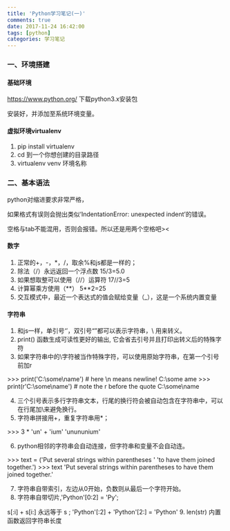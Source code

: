 ```yaml
---
title: 'Python学习笔记(一)'
comments: true
date: 2017-11-24 16:42:00
tags: [python]
categories: 学习笔记
---
```

### 一、环境搭建

#### 基础环境

https://www.python.org/ 下载python3.x安装包

安装好，并添加至系统环境变量。

#### 虚拟环境virtualenv

1. pip install virtualenv 
2. cd 到一个你想创建的目录路径
3. virtualenv venv 环境名称

### 二、基本语法

python对缩进要求非常严格，

如果格式有误则会抛出类似‘IndentationError: unexpected indent’的错误。

空格与tab不能混用，否则会报错。所以还是用两个空格吧><

<!-- more -->

#### 数字

1. 正常的+，-，*，/，取余%和js都是一样的；
2. 除法（/）永远返回一个浮点数   15/3=5.0
3. 如果想取整可以使用（//）运算符  17//3=5
4. 计算幂乘方使用（\*\*） 5\*\*2=25
5. 交互模式中，最近一个表达式的值会赋给变量（_），这是一个系统内置变量

#### 字符串

1. 和js一样，单引号‘’，双引号“”都可以表示字符串，\ 用来转义。
2. print() 函数生成可读性更好的输出, 它会省去引号并且打印出转义后的特殊字符
3. 如果字符串中的\字符被当作特殊字符，可以使用原始字符串，在第一个引号前加r

\>\>\> print('C:\some\name')  # here \n means newline!
C:\some
ame
\>\>\> print(r'C:\some\name')  # note the r before the quote
C:\some\name

4. 三个引号表示多行字符串文本，行尾的换行符会被自动包含在字符串中，可以在行尾加\来避免换行。
5. 字符串拼接用+，重复字符串用*；

\>\>\> 3 * 'un' + 'ium'
'unununium'

6. python相邻的字符串会自动连接，但字符串和变量不会自动连。

\>\>\> text = ('Put several strings within parentheses '
'to have them joined together.')
\>\>\> text
'Put several strings within parentheses to have them joined together.'

7. 字符串自带索引，左边从0开始，负数则从最后一个字符开始。
8. 字符串自带切片,'Python'[0:2] = 'Py';

s[:i] + s[i:] 永远等于 s ; 'Python'[:2]  + 'Python'[2:]  = 'Python'
9. len(str) 内置函数返回字符串长度